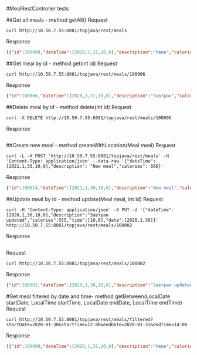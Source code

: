 #MealRestController tests

##Get all meals - method getAll()
Request
```
curl http://10.50.7.55:8081/topjava/rest/meals
```
Response
```json
[{"id":100008,"dateTime":[2020,1,31,20,0],"description":"Ужин","calories":510,"excess":true},{"id":100007,"dateTime":[2020,1,31,13,0],"description":"Обед","calories":1000,"excess":true},{"id":100006,"dateTime":[2020,1,31,10,0],"description":"Завтрак","calories":500,"excess":true},{"id":100005,"dateTime":[2020,1,31,0,0],"description":"Еда на граничное значение","calories":100,"excess":true},{"id":100004,"dateTime":[2020,1,30,20,0],"description":"Ужин","calories":500,"excess":false},{"id":100003,"dateTime":[2020,1,30,13,0],"description":"Обед","calories":1000,"excess":false},{"id":100002,"dateTime":[2020,1,30,10,0],"description":"Завтрак","calories":500,"excess":false}]
```


##Get meal by id - method get(int id)
Request
```
curl http://10.50.7.55:8081/topjava/rest/meals/100006
```
Response
```json
{"id":100006,"dateTime":[2020,1,31,10,0],"description":"Завтрак","calories":500,"time":[10,0],"date":[2020,1,31],"new":false}
```


##Delete meal by id - method delete(int id)
Request
```
curl -X DELETE http://10.50.7.55:8081/topjava/rest/meals/100006
```
Response
```json

```


##Create new meal - method createWithLocation(Meal meal)
Request
```
curl -L -X POST 'http://10.50.7.55:8081/topjava/rest/meals' -H 'Content-Type: application/json' --data-raw '{"dateTime": [2021,1,30,10,0],"description": "New meal","calories": 666}'
```
Response
```json
{"id":100014,"dateTime":[2021,1,30,10,0],"description":"New meal","calories":666,"time":[10,0],"date":[2021,1,30],"new":false}
```


##Update meal by id - method update(Meal meal, int id)
Request
```
curl -H 'Content-Type: application/json' -X PUT -d '{"dateTime":[2020,1,30,10,0],"description":"Завтрак updated","calories":555,"time":[10,0],"date":[2020,1,30]}' http://10.50.7.55:8081/topjava/rest/meals/100002
```
Response
```json

```
Request
```
curl http://10.50.7.55:8081/topjava/rest/meals/100002
```
Response
```json
{"id":100002,"dateTime":[2020,1,30,10,0],"description":"Завтрак updated","calories":555,"time":[10,0],"date":[2020,1,30],"new":false}
```


#Get meal filtered by date and time- method getBetween(LocalDate startDate, LocalTime startTime, LocalDate endDate, LocalTime endTime)
Request
```
curl http://10.50.7.55:8081/topjava/rest/meals/filtered?startDate=2020-01-30&startTime=12:00&endDate=2020-01-31&endTime=14:00
```
Response
```json
[{"id":100008,"dateTime":[2020,1,31,20,0],"description":"Ужин","calories":510,"excess":true},{"id":100007,"dateTime":[2020,1,31,13,0],"description":"Обед","calories":1000,"excess":true},{"id":100006,"dateTime":[2020,1,31,10,0],"description":"Завтрак","calories":500,"excess":true},{"id":100005,"dateTime":[2020,1,31,0,0],"description":"Еда на граничное значение","calories":100,"excess":true},{"id":100004,"dateTime":[2020,1,30,20,0],"description":"Ужин","calories":500,"excess":false},{"id":100003,"dateTime":[2020,1,30,13,0],"description":"Обед","calories":1000,"excess":false},{"id":100002,"dateTime":[2020,1,30,10,0],"description":"Завтрак","calories":500,"excess":false}]
```


[comment]: <> (##Get meal by non-existent id - method get&#40;int id&#41;)

[comment]: <> (Request)

[comment]: <> (```)

[comment]: <> (curl http://10.50.7.55:8081/topjava/rest/meals/100015)

[comment]: <> (```)

[comment]: <> (Response)

[comment]: <> (```html)

[comment]: <> (<!doctype html><html lang="ru"><head><title>HTTP Status 500 – Internal Server Error</title><style type="text/css">body {font-family:Tahoma,Arial,sans-serif;} h1, h2, h3, b {color:white;background-color:#525D76;} h1 {font-size:22px;} h2 {font-size:16px;} h3 {font-size:14px;} p {font-size:12px;} a {color:black;} .line {height:1px;background-color:#525D76;border:none;}</style></head><body><h1>HTTP Status 500 – Internal Server Error</h1><hr class="line" /><p><b>Type</b> Exception Report</p><p><b>Message</b> Request processing failed; nested exception is ru.javawebinar.topjava.util.exception.NotFoundException: Not found entity with id=100015</p><p><b>Description</b> The server encountered an unexpected condition that prevented it from fulfilling the request.</p><p><b>Exception</b></p><pre>org.springframework.web.util.NestedServletException: Request processing failed; nested exception is ru.javawebinar.topjava.util.exception.NotFoundException: Not found entity with id=100015)

[comment]: <> (	org.springframework.web.servlet.FrameworkServlet.processRequest&#40;FrameworkServlet.java:1014&#41;)

[comment]: <> (	org.springframework.web.servlet.FrameworkServlet.doGet&#40;FrameworkServlet.java:898&#41;)

[comment]: <> (	javax.servlet.http.HttpServlet.service&#40;HttpServlet.java:626&#41;)

[comment]: <> (	org.springframework.web.servlet.FrameworkServlet.service&#40;FrameworkServlet.java:883&#41;)

[comment]: <> (	javax.servlet.http.HttpServlet.service&#40;HttpServlet.java:733&#41;)

[comment]: <> (	org.apache.tomcat.websocket.server.WsFilter.doFilter&#40;WsFilter.java:53&#41;)

[comment]: <> (	org.springframework.web.filter.CharacterEncodingFilter.doFilterInternal&#40;CharacterEncodingFilter.java:201&#41;)

[comment]: <> (	org.springframework.web.filter.OncePerRequestFilter.doFilter&#40;OncePerRequestFilter.java:119&#41;)

[comment]: <> (</pre><p><b>Root Cause</b></p><pre>ru.javawebinar.topjava.util.exception.NotFoundException: Not found entity with id=100015)

[comment]: <> (	ru.javawebinar.topjava.util.ValidationUtil.checkNotFound&#40;ValidationUtil.java:50&#41;)

[comment]: <> (	ru.javawebinar.topjava.util.ValidationUtil.checkNotFoundWithId&#40;ValidationUtil.java:40&#41;)

[comment]: <> (	ru.javawebinar.topjava.util.ValidationUtil.checkNotFoundWithId&#40;ValidationUtil.java:35&#41;)

[comment]: <> (	ru.javawebinar.topjava.service.MealService.get&#40;MealService.java:26&#41;)

[comment]: <> (	ru.javawebinar.topjava.web.meal.AbstractMealController.get&#40;AbstractMealController.java:29&#41;)

[comment]: <> (	ru.javawebinar.topjava.web.meal.MealRestController.get&#40;MealRestController.java:27&#41;)

[comment]: <> (	java.base&#47;jdk.internal.reflect.NativeMethodAccessorImpl.invoke0&#40;Native Method&#41;)

[comment]: <> (	java.base&#47;jdk.internal.reflect.NativeMethodAccessorImpl.invoke&#40;NativeMethodAccessorImpl.java:78&#41;)

[comment]: <> (	java.base&#47;jdk.internal.reflect.DelegatingMethodAccessorImpl.invoke&#40;DelegatingMethodAccessorImpl.java:43&#41;)

[comment]: <> (	java.base&#47;java.lang.reflect.Method.invoke&#40;Method.java:567&#41;)

[comment]: <> (	org.springframework.web.method.support.InvocableHandlerMethod.doInvoke&#40;InvocableHandlerMethod.java:197&#41;)

[comment]: <> (	org.springframework.web.method.support.InvocableHandlerMethod.invokeForRequest&#40;InvocableHandlerMethod.java:141&#41;)

[comment]: <> (	org.springframework.web.servlet.mvc.method.annotation.ServletInvocableHandlerMethod.invokeAndHandle&#40;ServletInvocableHandlerMethod.java:106&#41;)

[comment]: <> (	org.springframework.web.servlet.mvc.method.annotation.RequestMappingHandlerAdapter.invokeHandlerMethod&#40;RequestMappingHandlerAdapter.java:894&#41;)

[comment]: <> (	org.springframework.web.servlet.mvc.method.annotation.RequestMappingHandlerAdapter.handleInternal&#40;RequestMappingHandlerAdapter.java:808&#41;)

[comment]: <> (	org.springframework.web.servlet.mvc.method.AbstractHandlerMethodAdapter.handle&#40;AbstractHandlerMethodAdapter.java:87&#41;)

[comment]: <> (	org.springframework.web.servlet.DispatcherServlet.doDispatch&#40;DispatcherServlet.java:1063&#41;)

[comment]: <> (	org.springframework.web.servlet.DispatcherServlet.doService&#40;DispatcherServlet.java:963&#41;)

[comment]: <> (	org.springframework.web.servlet.FrameworkServlet.processRequest&#40;FrameworkServlet.java:1006&#41;)

[comment]: <> (	org.springframework.web.servlet.FrameworkServlet.doGet&#40;FrameworkServlet.java:898&#41;)

[comment]: <> (	javax.servlet.http.HttpServlet.service&#40;HttpServlet.java:626&#41;)

[comment]: <> (	org.springframework.web.servlet.FrameworkServlet.service&#40;FrameworkServlet.java:883&#41;)

[comment]: <> (	javax.servlet.http.HttpServlet.service&#40;HttpServlet.java:733&#41;)

[comment]: <> (	org.apache.tomcat.websocket.server.WsFilter.doFilter&#40;WsFilter.java:53&#41;)

[comment]: <> (	org.springframework.web.filter.CharacterEncodingFilter.doFilterInternal&#40;CharacterEncodingFilter.java:201&#41;)

[comment]: <> (	org.springframework.web.filter.OncePerRequestFilter.doFilter&#40;OncePerRequestFilter.java:119&#41;)

[comment]: <> (</pre><p><b>Note</b> The full stack trace of the root cause is available in the server logs.</p><hr class="line" /><h3>Apache Tomcat/9.0.45</h3></body></html>)

[comment]: <> (```)

